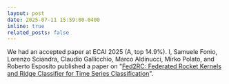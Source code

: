 ```yaml
---
layout: post
date: 2025-07-11 15:59:00-0400
inline: true
related_posts: false
---
```


We had an accepted paper at ECAI 2025 (A, top 14.9%). 
I, Samuele Fonio, Lorenzo Sciandra, Claudio Gallicchio, Marco Aldinucci, Mirko Polato, and Roberto Esposito published a paper on "<a href="https://ecai2025.org/" rel="external nofollow noopener" target="_blank">Fed2RC: Federated Rocket Kernels and Ridge Classifier for Time Series Classification</a>".
